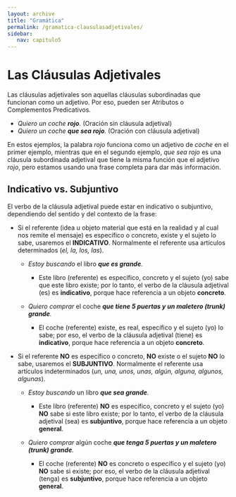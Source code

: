 ```yaml
---
layout: archive
title: "Gramática"
permalink: /gramatica-clausulasadjetivales/
sidebar:
   nav: capitulo5
---
```


# Las Cláusulas Adjetivales  
Las cláusulas adjetivales son aquellas cláusulas subordinadas que funcionan como un adjetivo. Por eso, pueden ser Atributos o Complementos Predicativos.  
  - _Quiero un coche **rojo**._ (Oración sin cláusula adjetival)  
  - _Quiero un coche **que sea rojo**._ (Oración con cláusula adjetival)  

En estos ejemplos, la palabra _rojo_ funciona como un adjetivo de _coche_ en el primer ejemplo, mientras que en el segundo ejemplo, _que sea rojo_ es una cláusula subordinada adjetival que tiene la misma función que el adjetivo _rojo_, pero estamos usando una frase completa para dar más información.  


## Indicativo vs. Subjuntivo

El verbo de la cláusula adjetival puede estar en indicativo o subjuntivo, dependiendo del sentido y del contexto de la frase:
- Si el referente (idea u objeto material que está en la realidad y al cual nos remite el mensaje) es específico o concreto, existe y el sujeto lo sabe, usaremos el **INDICATIVO**. Normalmente el referente usa artículos determinados (_el, la, los, las_).
  - _Estoy buscando_ el libro _**que es grande**._
    - Este libro (referente) es específico, concreto y el sujeto (yo) sabe que este libro existe; por lo tanto, el verbo de la cláusula adjetival (es) es **indicativo**, porque hace referencia a un objeto **concreto**.

  - _Quiero comprar_ el coche _**que tiene 5 puertas y un maletero (trunk) grande**._
    - El coche (referente) existe, es real, específico y el sujeto (yo) lo sabe; por eso, el verbo de la cláusula adjetival (tiene) es **indicativo**, porque hace referencia a un objeto **concreto**.

- Si el referente **NO** es específico o concreto, **NO** existe o el sujeto **NO** lo sabe, usaremos el **SUBJUNTIVO**. Normalmente el referente usa artículos indeterminados (_un, una, unos, unas, algún, alguna, algunos, algunas_).
  - _Estoy buscando_ un libro _**que sea grande**._  
    - Este libro (referente) **NO** es específico, concreto y el sujeto (yo) **NO** sabe si este libro existe; por lo tanto, el verbo de la cláusula adjetival (sea) es **subjuntivo**, porque hace referencia a un objeto **general**.  

  - _Quiero comprar_ algún coche _**que tenga 5 puertas y un maletero (trunk) grande**._  
    - El coche (referente) **NO** es concreto o específico y el sujeto (yo) **NO** sabe si existe; por eso, el verbo de la cláusula adjetival (tenga) es **subjuntivo**, porque hace referencia a un objeto **general**.   
